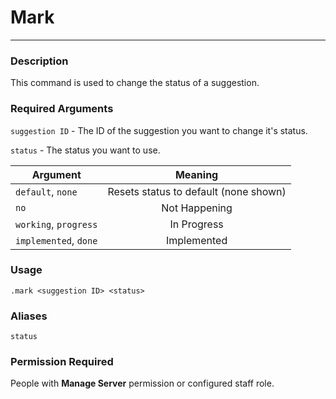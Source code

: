 # Mark
---
### Description
This command is used to change the status of a suggestion.
### Required Arguments
`suggestion ID` - The ID of the suggestion you want to change it's status.

`status` - The status you want to use.

| Argument              |                Meaning                |
|-----------------------|:-------------------------------------:|
| `default`, `none`     | Resets status to default (none shown) |
| `no`                  | Not Happening                         |
| `working`, `progress` | In Progress                           |
| `implemented`, `done` | Implemented                           |

### Usage
```
.mark <suggestion ID> <status>
```
### Aliases
`status`
### Permission Required
People with **Manage Server** permission or configured staff role.
